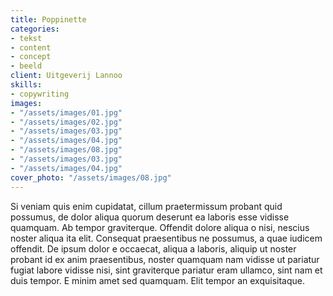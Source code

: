 ```yaml
---
title: Poppinette
categories:
- tekst
- content
- concept
- beeld
client: Uitgeverij Lannoo
skills:
- copywriting
images:
- "/assets/images/01.jpg"
- "/assets/images/02.jpg"
- "/assets/images/03.jpg"
- "/assets/images/04.jpg"
- "/assets/images/08.jpg"
- "/assets/images/03.jpg"
- "/assets/images/04.jpg"
cover_photo: "/assets/images/08.jpg"
---
```


Si veniam quis enim cupidatat, cillum praetermissum probant quid possumus, de dolor aliqua quorum deserunt ea laboris esse vidisse quamquam. Ab tempor graviterque. Offendit dolore aliqua o nisi, nescius noster aliqua ita elit. Consequat praesentibus ne possumus, a quae iudicem offendit. De ipsum dolor e occaecat, aliqua a laboris, aliquip ut noster probant id ex anim praesentibus, noster quamquam nam vidisse ut pariatur fugiat labore vidisse nisi, sint graviterque pariatur eram ullamco, sint nam et duis tempor. E minim amet sed quamquam. Elit tempor an exquisitaque.